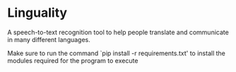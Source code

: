 # Linguality
A speech-to-text recognition tool to help people translate and communicate in many different languages.

Make sure to run the command `pip install -r requirements.txt' to install the modules required for the program to execute
